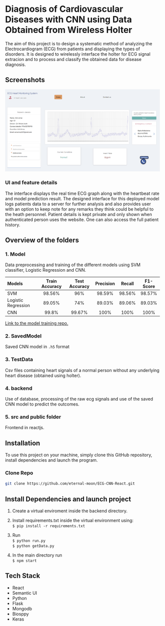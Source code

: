 
# Diagnosis of Cardiovascular Diseases with CNN using Data Obtained from Wireless Holter

The aim of this project is to design a systematic method of analyzing the Electrocardiogram (ECG) from patients and displaying the types of disorders. It is designed to wirelessly interface the holter for ECG signal extracion and to process and classify the obtained data for disease diagnosis. 

## Screenshots

![Home page](src/Images/Homepage.png)

### UI and feature details
The interface displays the real time ECG graph along with the heartbeat rate and model prediction result. The designed interface for this deployed model logs patients data to a server for further analysis and also provides user with an option to keep note for any remarks they think could be helpful to the heath personnel. Patient details is kept private and only shown when authenticated person uses the website. One can also access the full patient history.


## Overview of the folders

### 1. Model <br />
Data preprocessing and training of the different models using SVM classifier, Logistic Regression and CNN.

| Models | Train Accuracy | Test Accuracy | Precision | Recall | F1-Score
| :---         |     :---:      |          :---: | :---:        |     :---:      |          :---: |
|SVM | 98.56% | 96% | 98.59% | 98.56% | 98.57% 
| Logistic Regression | 89.05% | 74% | 89.03% | 89.06% | 89.03%
|CNN | 99.8% | 99.67% | 100% | 100% | 100%

[Link to the model training repo.](https://github.com/eternal-moon/ECG-Arrythmia)

### 2. SavedModel <br />
Saved CNN model in `.h5` format

### 3. TestData <br />
Csv files containing heart signals of a normal person without any underlying heart disease (obtained using holter).

### 4. backend
Use of database, processing of the raw ecg signals and use of the saved CNN model to predict the outcomes.


### 5. src and public folder
Frontend in reactjs.

## Installation

To use this project on your machine, simply clone this GitHub repository, install dependencies and launch the program.

### Clone Repo

```bash
git clone https://github.com/eternal-moon/ECG-CNN-React.git
```


## Install Dependencies and launch project

1. Create a virtual enviroment inside the backend directory.

2. Install requirements.txt inside the virtual environment using: <br />
 `$ pip install -r requirements.txt`

3. Run <br />
`$ python run.py` <br />
`$ python getData.py`

4. In the main directory run <br />
`$ npm start`

## Tech Stack

* React
* Semantic UI
* Python
* Flask
* Mongodb
* Biosppy
* Keras
